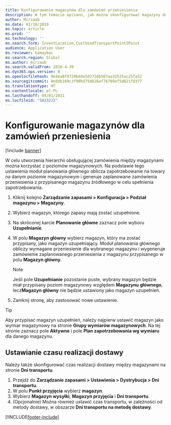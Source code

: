 ```yaml
---
title: Konfigurowanie magazynów dla zamówień przeniesienia
description: W tym temacie opisano, jak można skonfigurować magazyny do obsługi zamówień przeniesienia.
author: Mirzaab
ms.date: 01/18/2019
ms.topic: article
ms.prod: ''
ms.technology: ''
ms.search.form: InventLocation,CustVendTransportPoint2Point
audience: Application User
ms.reviewer: kamaybac
ms.search.region: Global
ms.author: mirzaab
ms.search.validFrom: 2018-4-30
ms.dyn365.ops.version: 8
ms.openlocfilehash: 9e4ea0f9720bd4e5d2724b507aa32525ac25fa52
ms.sourcegitcommit: 0e8db169c3f90bd750826af76709ef5d621fd377
ms.translationtype: HT
ms.contentlocale: pl-PL
ms.lasthandoff: 04/01/2021
ms.locfileid: "5823222"
---
```

# <a name="set-up-warehouses-for-transfer-orders"></a>Konfigurowanie magazynów dla zamówień przeniesienia 

[!include [banner](../includes/banner.md)]

W celu utworzenia hierarchii obsługującej zamówienia między magazynami można korzystać z poziomów magazynowych. Na podstawie tego ustawienia moduł planowania głównego oblicza zapotrzebowanie na towary na danym poziomie magazynowym i generuje zaplanowane zamówienia przeniesienia z przypisanego magazynu źródłowego w celu spełnienia zapotrzebowania.

1.  Kliknij kolejno **Zarządzanie zapasami > Konfiguracja > Podział magazynu > Magazyny**.

2.  Wybierz magazyn, którego zapasy mają zostać uzupełnione.

3.  Na skróconej karcie **Planowanie główne** zaznacz pole wyboru **Uzupełnianie**.

4.  W polu **Magazyn główny** wybierz magazyn, który ma zostać przypisany, jako magazyn uzupełniający. Moduł planowania głównego obliczy wymagane przeniesienie dla wybranego magazynu i wygeneruje zamówienie zaplanowanego przeniesienia z magazynu przypisanego w polu **Magazyn główny**.
   
    > [!NOTE]
    > <P>Jeśli pole <STRONG>Uzupełnianie</STRONG> pozostanie puste, wybrany magazyn będzie miał przypisany poziom magazynowy względem <STRONG>Magazynu głównego</STRONG>, lecz<STRONG>Magazyn główny</STRONG> nie będzie ustawiony jako magazyn uzupełnień.</P>

5.  Zamknij stronę, aby zastosować nowe ustawienie.


> [!TIP]
> <P>Aby przypisać magazyn uzupełnień, należy najpierw ustawić magazyn jako wymiar magazynowy na stronie <STRONG>Grupy wymiarów magazynowych</STRONG>. Na tej stronie zaznacz pole <STRONG>Aktywne</STRONG> i pole <STRONG>Plan zapotrzebowania wg wymiaru</STRONG> dla danego magazynu.</P>

## <a name="set-up-transport-lead-time"></a>Ustawianie czasu realizacji dostawy

Należy także skonfigurować czas realizacji dostawy między magazynami na stronie **Dni transportu**. 
1. Przejdź do **Zarządzanie zapasami > Ustawienia > Dystrybucja > Dni transportu**.
2. W polu **Punkt przyjęcia** wybierz **magazyn**.
3. Wybierz **Magazyn wysyłki**, **Magazyn przyjęcia** i **Dni transportu**. 
4. (Opcjonalnie) Można również ustawić czas transportu, w zależności od metody dostawy, w obszarze **Dni transportu na metodę dostawy**.


[!INCLUDE[footer-include](../../includes/footer-banner.md)]